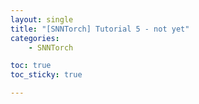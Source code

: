 ```yaml
---
layout: single
title: "[SNNTorch] Tutorial 5 - not yet"
categories: 
    - SNNTorch

toc: true
toc_sticky: true

---
```

